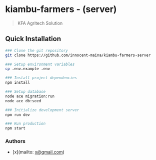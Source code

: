 # kiambu-farmers - (server)

> KFA Agritech Solution

## Quick Installation

```bash
### Clone the git repository
git clone https://github.com/innocent-maina/kiambu-farmers-server

### Setup environment variables
cp .env.example .env

### Install project dependencies
npm install

### Setup database
node ace migration:run
node ace db:seed

### Initialize development server
npm run dev

### Run production
npm start
```

### Authors

- [x](mailto: x@gmail.com)
